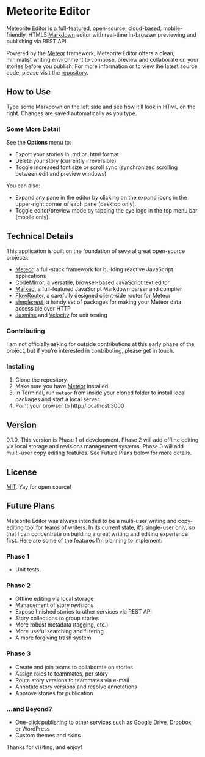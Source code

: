 # Meteorite Editor

Meteorite Editor is a full-featured, open-source, cloud-based, mobile-friendly, HTML5 [Markdown](http://daringfireball.net/projects/markdown/) editor with real-time in-browser previewing and publishing via REST API.

Powered by the [Meteor](https://www.meteor.com/) framework, Meteorite Editor offers a clean, minimalist writing environment to compose, preview and collaborate on your stories before you publish. For more information or to view the latest source code, please visit the [repository](https://github.com/dkoo).

## How to Use

Type some Markdown on the left side and see how it’ll look in HTML on the right. Changes are saved automatically as you type.

### Some More Detail

See the **Options** menu to:
* Export your stories in .md or .html format
* Delete your story (currently irreversible)
* Toggle increased font size or scroll sync (synchronized scrolling between edit and preview windows)

You can also:

* Expand any pane in the editor by clicking on the expand icons in the upper-right corner of each pane (desktop only).
* Toggle editor/preview mode by tapping the eye logo in the top menu bar (mobile only).

## Technical Details

This application is built on the foundation of several great open-source projects:

* [Meteor](https://www.meteor.com/), a full-stack framework for building reactive JavaScript applications
* [CodeMirror](https://codemirror.net/), a versatile, browser-based JavaScript text editor
* [Marked](https://github.com/chjj/marked), a full-featured JavaScript Markdown parser and compiler
* [FlowRouter](https://github.com/kadirahq/flow-router), a carefully designed client-side router for Meteor
* [simple:rest](https://github.com/stubailo/meteor-rest/), a handy set of packages for making your Meteor data accessible over HTTP
* [Jasmine](http://jasmine.github.io/) and [Velocity](https://github.com/meteor-velocity/velocity) for unit testing

### Contributing

I am not officially asking for outside contributions at this early phase of the project, but if you’re interested in contributing, please get in touch.

### Installing

1. Clone the repository
2. Make sure you have [Meteor](https://www.meteor.com/install) installed
3. In Terminal, run `meteor` from inside your cloned folder to install local packages and start a local server
4. Point your browser to http://localhost:3000

## Version

0.1.0. This version is Phase 1 of development. Phase 2 will add offline editing via local storage and revisions management systems. Phase 3 will add multi-user copy editing features. See Future Plans below for more details.

## License

[MIT](https://opensource.org/licenses/MIT). Yay for open source!

## Future Plans

Meteorite Editor was always intended to be a multi-user writing and copy-editing tool for teams of writers. In its current state, it’s single-user only, so that I can concentrate on building a great writing and editing experience first. Here are some of the features I’m planning to implement:

### Phase 1

* Unit tests.

### Phase 2

* Offline editing via local storage
* Management of story revisions
* Expose finished stories to other services via REST API
* Story collections to group stories
* More robust metadata (tagging, etc.)
* More useful searching and filtering
* A more forgiving trash system

### Phase 3
* Create and join teams to collaborate on stories
* Assign roles to teammates, per story
* Route story versions to teammates via e-mail
* Annotate story versions and resolve annotations
* Approve stories for publication

### ...and Beyond?

* One-click publishing to other services such as Google Drive, Dropbox, or WordPress
* Custom themes and skins

Thanks for visiting, and enjoy!